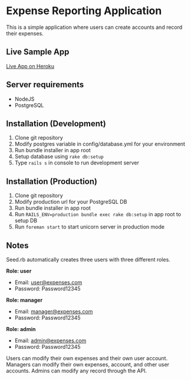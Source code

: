 # Expense Reporting Application

This is a simple application where users can create accounts and record their expenses. 

## Live Sample App

[Live App on Heroku](https://expenses-app-react.herokuapp.com/)

## Server requirements

* NodeJS
* PostgreSQL

## Installation (Development)

1. Clone git repository
2. Modify postgres variable in config/database.yml for your environment
3. Run bundle installer in app root
4. Setup database using `rake db:setup`
5. Type `rails s` in console to run development server

## Installation (Production)

1. Clone git repository
2. Modify production url for your PostgreSQL DB
3. Run bundle installer in app root
4. Run `RAILS_ENV=production bundle exec rake db:setup` in app root to setup DB
5. Run `foreman start` to start unicorn server in production mode

## Notes

Seed.rb automatically creates three users with three different roles.

**Role: user**
* Email: user@expenses.com
* Password: Password12345

**Role: manager**
* Email: manager@expenses.com
* Password: Password12345

**Role: admin**
* Email: admin@expenses.com
* Password: Password12345


Users can modify their own expenses and their own user account. Managers can modify their own expenses, account, and other user accounts. Admins can modify any record through the API.